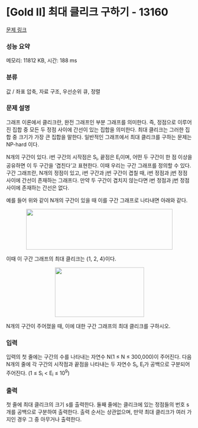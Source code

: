 # [Gold II] 최대 클리크 구하기 - 13160 

[문제 링크](https://www.acmicpc.net/problem/13160) 

### 성능 요약

메모리: 11812 KB, 시간: 188 ms

### 분류

값 / 좌표 압축, 자료 구조, 우선순위 큐, 정렬

### 문제 설명

<p>그래프 이론에서 클리크란, 완전 그래프인 부분 그래프를 의미한다. 즉, 정점으로 이루어진 집합 중 모든 두 정점 사이에 간선이 있는 집합을 의미한다. 최대 클리크는 그러한 집합 중 크기가 가장 큰 집합을 말한다. 일반적인 그래프에서 최대 클리크를 구하는 문제는 NP-hard 이다.</p>

<p>N개의 구간이 있다. i번 구간의 시작점은 S<sub>i</sub>, 끝점은 E<sub>i</sub>이며, 어떤 두 구간이 한 점 이상을 공유하면 이 두 구간을 ‘겹친다’고 표현한다. 이때 우리는 구간 그래프를 정의할 수 있다. 구간 그래프란, N개의 정점이 있고, i번 구간과 j번 구간이 겹칠 때, i번 정점과 j번 정점 사이에 간선이 존재하는 그래프다. 만약 두 구간이 겹치지 않는다면 i번 정점과 j번 정점 사이에 존재하는 간선은 없다.</p>

<p>예를 들어 위와 같이 N개의 구간이 있을 때 이를 구간 그래프로 나타내면 아래와 같다.</p>

<p style="text-align:center"><img alt="" src="https://onlinejudgeimages.s3-ap-northeast-1.amazonaws.com/problem/13160/1.png" style="height:110px; width:396px"></p>

<p>이때 이 구간 그래프의 최대 클리크는 {1, 2, 4}이다.</p>

<p style="text-align:center"><img alt="" src="https://upload.acmicpc.net/d51c0ffb-3c0e-494a-a829-47ca38f452dc/-/preview/" style="width: 241px; height: 134px;"></p>

<p>N개의 구간이 주어졌을 때, 이에 대한 구간 그래프의 최대 클리크를 구하시오.</p>

### 입력 

 <p>입력의 첫 줄에는 구간의 수를 나타내는 자연수 N(1 ≤ N ≤ 300,000)이 주어진다. 다음 N개의 줄에 각 구간의 시작점과 끝점을 나타내는 두 자연수 S<sub>i</sub>, E<sub>i</sub>가 공백으로 구분되어 주어진다. (1 ≤ S<sub>i</sub> < E<sub>i</sub> ≤ 10<sup>9</sup>)</p>

### 출력 

 <p>첫 줄에 최대 클리크의 크기 s를 출력한다. 둘째 줄에는 클리크에 있는 정점들의 번호 s개를 공백으로 구분하여 출력한다. 출력 순서는 상관없으며, 만약 최대 클리크가 여러 가지인 경우 그 중 아무거나 출력한다.</p>

